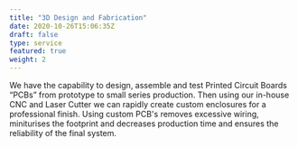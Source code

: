 ```yaml
---
title: "3D Design and Fabrication"
date: 2020-10-26T15:06:35Z
draft: false
type: service
featured: true
weight: 2
---
```


We have the capability to design, assemble and test Printed Circuit Boards “PCBs” from prototype to small series production. Then using our in-house CNC and Laser Cutter we can rapidly create custom enclosures for a professional finish.
Using custom PCB's removes excessive wiring, miniturises the footprint and decreases production time and ensures the reliability of the final system.
